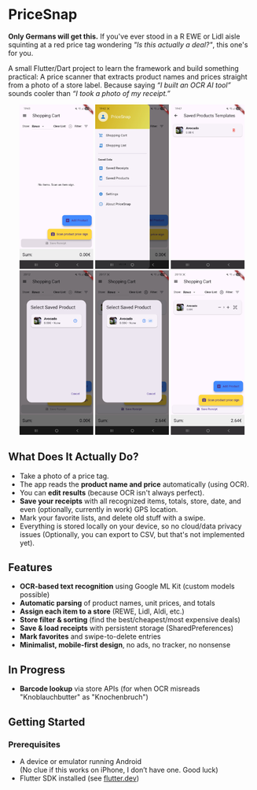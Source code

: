 # PriceSnap

**Only Germans will get this.**
If you've ever stood in a R EWE or Lidl aisle squinting at a red price tag wondering *"Is this actually a deal?"*, this one's for you.

A small Flutter/Dart project to learn the framework and build something practical:
A price scanner that extracts product names and prices straight from a photo of a store label. Because saying *“I built an OCR AI tool”* sounds cooler than *“I took a photo of my receipt.”*

<div align="center">
    <img src="images/Screenshot_20250625_194153.jpg" alt="Screenshot of PriceSnap" width="150">
    <img src="images/Screenshot_20250625_194209.jpg" alt="Screenshot of PriceSnap" width="150">
    <img src="images/Screenshot_20250625_194727.jpg" alt="Screenshot of PriceSnap" width="150">
    <img src="images/Screenshot_20250625_201235.jpg" alt="Screenshot of PriceSnap" width="150">
    <img src="images/Screenshot_20250625_201754.jpg" alt="Screenshot of PriceSnap" width="150">
    <img src="images/Screenshot_20250625_201823.jpg" alt="Screenshot of PriceSnap" width="150">
</div>

## What Does It Actually Do?

- Take a photo of a price tag.
- The app reads the **product name and price** automatically (using OCR).
- You can **edit results** (because OCR isn't always perfect).
- **Save your receipts** with all recognized items, totals, store, date, and even (optionally, currently in work) GPS location.
- Mark your favorite lists, and delete old stuff with a swipe.
- Everything is stored locally on your device, so no cloud/data privacy issues (Optionally, you can export to CSV, but that's not implemented yet).

## Features

- **OCR-based text recognition** using Google ML Kit (custom models possible)
- **Automatic parsing** of product names, unit prices, and totals
- **Assign each item to a store** (REWE, Lidl, Aldi, etc.)
- **Store filter & sorting** (find the best/cheapest/most expensive deals)
- **Save & load receipts** with persistent storage (SharedPreferences)
- **Mark favorites** and swipe-to-delete entries
- **Minimalist, mobile-first design**, no ads, no tracker, no nonsense

## In Progress
- **Barcode lookup** via store APIs (for when OCR misreads "Knoblauchbutter" as "Knochenbruch")

## Getting Started

### Prerequisites

- A device or emulator running Android  
  (No clue if this works on iPhone, I don’t have one. Good luck)
- Flutter SDK installed (see [flutter.dev](https://flutter.dev/docs/get-started/install))